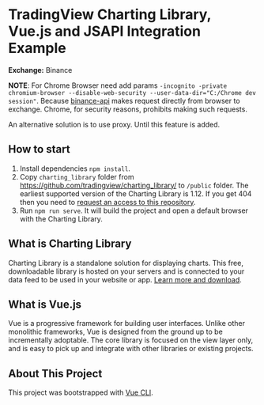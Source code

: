# TradingView Charting Library, Vue.js and JSAPI Integration Example

**Exchange:** Binance

**NOTE**: For Chrome Browser need add params `-incognito -private chromium-browser --disable-web-security --user-data-dir="C:/Chrome dev session"`. Because [binance-api](https://www.npmjs.com/package/@marcius-capital/binance-api) makes request directly from browser to exchange. Chrome, for security reasons, prohibits making such requests. 

An alternative solution is to use proxy. Until this feature is added.

## How to start

1. Install dependencies `npm install`.
2. Copy `charting_library` folder from https://github.com/tradingview/charting_library/ to `/public` folder. The earliest supported version of the Charting Library is 1.12. If you get 404 then you need to [request an access to this repository](https://www.tradingview.com/HTML5-stock-forex-bitcoin-charting-library/).
3. Run `npm run serve`. It will build the project and open a default browser with the Charting Library.

## What is Charting Library

Charting Library is a standalone solution for displaying charts. This free, downloadable library is hosted on your servers and is connected to your data feed to be used in your website or app. [Learn more and download](https://www.tradingview.com/HTML5-stock-forex-bitcoin-charting-library/).

## What is Vue.js

Vue is a progressive framework for building user interfaces. Unlike other monolithic frameworks, Vue is designed from the ground up to be incrementally adoptable. The core library is focused on the view layer only, and is easy to pick up and integrate with other libraries or existing projects.

## About This Project

This project was bootstrapped with [Vue CLI](https://cli.vuejs.org/).
